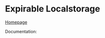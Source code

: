 Expirable Localstorage
======================

[Homepage](http://andrelion.github.io/expirable-localstorage)

Documentation:

